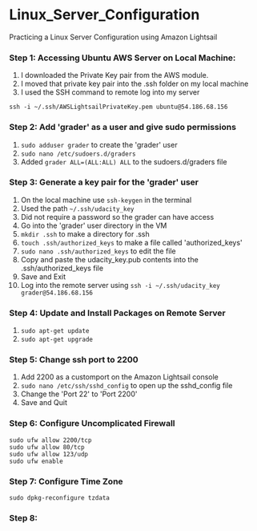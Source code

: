 # Linux_Server_Configuration
Practicing a Linux Server Configuration using Amazon Lightsail

### Step 1: Accessing Ubuntu AWS Server on Local Machine:
1. I downloaded the Private Key pair from the AWS module.
2. I moved that private key pair into the .ssh folder on my local machine
3. I used the SSH command to remote log into my server
```
ssh -i ~/.ssh/AWSLightsailPrivateKey.pem ubuntu@54.186.68.156
```
### Step 2: Add 'grader' as a user and give sudo permissions
1. `sudo adduser grader` to create the 'grader' user
2. `sudo nano /etc/sudoers.d/graders` 
3.  Added `grader ALL=(ALL:ALL) ALL` to the sudoers.d/graders file

### Step 3: Generate a key pair for the 'grader' user
1. On the local machine use `ssh-keygen` in the terminal
2. Used the path `~/.ssh/udacity_key`
3. Did not require a password so the grader can have access
4. Go into the 'grader' user directory in the VM
5. `mkdir .ssh` to make a directory for .ssh
6. `touch .ssh/authorized_keys` to make a file called 'authorized_keys'
7. `sudo nano .ssh/authorized_keys` to edit the file
8. Copy and paste the udacity_key.pub contents into the .ssh/authorized_keys file
9. Save and Exit
10. Log into the remote server using `ssh -i ~/.ssh/udacity_key grader@54.186.68.156`

### Step 4: Update and Install Packages on Remote Server
1. `sudo apt-get update`
2. `sudo apt-get upgrade`

### Step 5: Change ssh port to 2200 
1. Add 2200 as a customport on the Amazon Lightsail console
2. `sudo nano /etc/ssh/sshd_config` to open up the sshd_config file
3. Change the 'Port 22' to 'Port 2200'
4. Save and Quit

### Step 6: Configure Uncomplicated Firewall
```
sudo ufw allow 2200/tcp
sudo ufw allow 80/tcp
sudo ufw allow 123/udp
sudo ufw enable
```
### Step 7: Configure Time Zone
`sudo dpkg-reconfigure tzdata`

### Step 8: 
